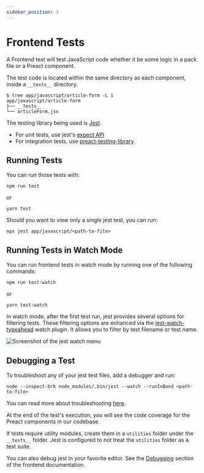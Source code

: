 ```yaml
---
sidebar_position: 3
---
```


# Frontend Tests

A Frontend test will test JavaScript code whether it be some logic in a pack file or a Preact component.

The test code is located within the same directory as each component, inside a
`__tests__` directory.

```shell
$ tree app/javascript/article-form -L 1
app/javascript/article-form
├── __tests__
└── articleForm.jsx
```

The testing library being used is [Jest](https://jestjs.io/).

- For unit tests, use jest's [expect API](https://jestjs.io/docs/en/expect)
- For integration tests, use
  [preact-testing-library](https://github.com/testing-library/preact-testing-library).

## Running Tests

You can run those tests with:

```shell
npm run test
```

or

```shell
yarn test
```

Should you want to view only a single jest test, you can run:

```shell
npx jest app/javascript/<path-to-file>
```

## Running Tests in Watch Mode

You can run frontend tests in watch mode by running one of the following
commands:

```shell
npm run test:watch
```

or

```shell
yarn test:watch
```

In watch mode, after the first test run, jest provides several options for
filtering tests. These filtering options are enhanced via the
[jest-watch-typeahead](https://github.com/jest-community/jest-watch-typeahead/blob/master/README.md)
watch plugin. It allows you to filter by test filename or test name.

![Screenshot of the jest watch menu](/img/docs/tests/tests-jest.png)

## Debugging a Test

To troubleshoot any of your jest test files, add a debugger and run:

```shell
node --inspect-brk node_modules/.bin/jest --watch --runInBand <path-to-file>
```

You can read more about troubleshooting
[here](https://jestjs.io/docs/en/troubleshooting).

At the end of the test's execution, you will see the code coverage for the
Preact components in our codebase.

If tests require utility modules, create them in a `utilities` folder under the
`__tests__` folder. Jest is configured to not treat the `utilities` folder as a
test suite.

You can also debug jest in your favorite editor. See the
[Debugging](../frontend/debugging/) section of the frontend documentation.
